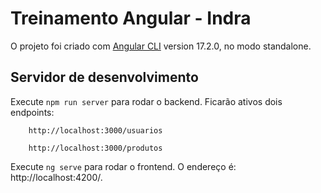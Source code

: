 # Treinamento Angular - Indra 

O projeto foi criado com [Angular CLI](https://github.com/angular/angular-cli) version 17.2.0, no modo standalone.

## Servidor de desenvolvimento

Execute `npm run server` para rodar o backend. Ficarão ativos dois endpoints:

        http://localhost:3000/usuarios
        
        http://localhost:3000/produtos
        
Execute `ng serve` para rodar o frontend. O endereço é: 
        http://localhost:4200/. 


